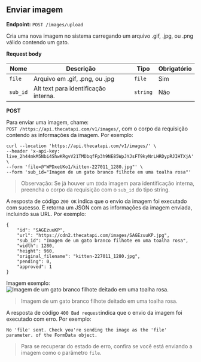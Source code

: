 ## Enviar imagem

**Endpoint:** `POST /images/upload`

Cria uma nova imagem no sistema carregando um arquivo .gif, .jpg, ou .png válido contendo um gato.

**Request body**

| Nome | Descrição | Tipo | Obrigatório |
|------|-----------|------|-------------|
| `file` | Arquivo em .gif, .png, ou .jpg | `file` | Sim |
| `sub_id` | Alt text para identificação interna. | `string` | Não |

**POST**

Para enviar uma imagem, chame:  
`POST /https://api.thecatapi.com/v1/images/`, com o corpo da requisição contendo as informações da imagem. Por exemplo:

    curl --location 'https://api.thecatapi.com/v1/images/' \
    --header 'x-api-key: live_2h44mkM5Nbi4ShwKRgvV21TMDbqfFp3h9NE85WpJYJsFT9kyNrLHRDypRJIHTXjA' \
    --form 'file=@"WPDxeUKo1/kitten-227011_1280.jpg"' \
    --form 'sub_id="Imagem de um gato branco filhote em uma toalha rosa"'
    

> Observação: Se já houver um `ID`da imagem para identificação interna, preencha o corpo da requisição com o `sub_id` do tipo string.

A resposta de código `200 OK` indica que o envio da imagem foi executado com sucesso. E retorna um JSON com as informações da imagem enviada, incluindo sua URL. Por exemplo:

    {
        "id": "SAGEzuuKP",
        "url": "https://cdn2.thecatapi.com/images/SAGEzuuKP.jpg",
        "sub_id": "Imagem de um gato branco filhote em uma toalha rosa",
        "width": 1280,
        "height": 960,
        "original_filename": "kitten-227011_1280.jpg",
        "pending": 0,
        "approved": 1
    }
    

Imagem exemplo:  
![Imagem de um gato branco filhote deitado em uma toalha rosa.](https://cdn2.thecatapi.com/images/SAGEzuuKP.jpg)

> Imagem de um gato branco filhote deitado em uma toalha rosa.

A resposta de código `400 Bad request`indica que o envio da imagem foi executado com erro. Por exemplo:

    No 'file' sent. Check you're sending the image as the 'file' parameter. of the FormData object.
    

> Para se recuperar do estado de erro, confira se você está enviando a imagem como o parâmetro `file`.